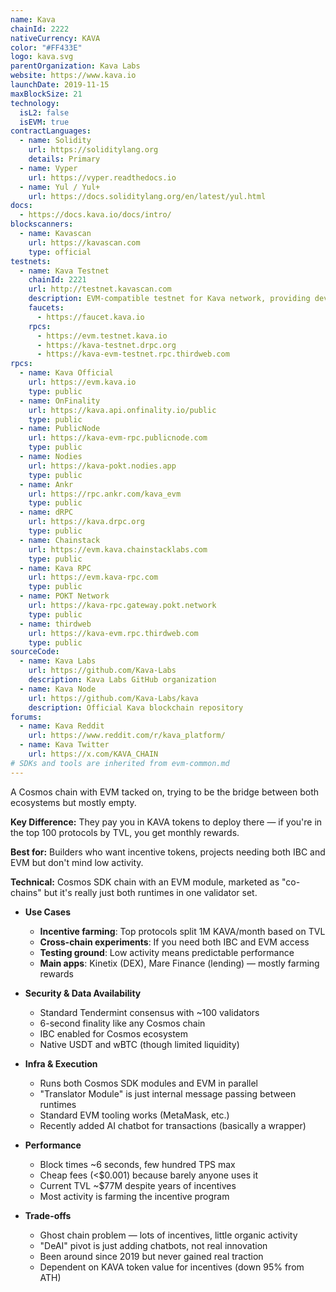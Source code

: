 ```yaml
---
name: Kava
chainId: 2222
nativeCurrency: KAVA
color: "#FF433E"
logo: kava.svg
parentOrganization: Kava Labs
website: https://www.kava.io
launchDate: 2019-11-15
maxBlockSize: 21
technology:
  isL2: false
  isEVM: true
contractLanguages:
  - name: Solidity
    url: https://soliditylang.org
    details: Primary
  - name: Vyper
    url: https://vyper.readthedocs.io
  - name: Yul / Yul+
    url: https://docs.soliditylang.org/en/latest/yul.html
docs:
  - https://docs.kava.io/docs/intro/
blockscanners:
  - name: Kavascan
    url: https://kavascan.com
    type: official
testnets:
  - name: Kava Testnet
    chainId: 2221
    url: http://testnet.kavascan.com
    description: EVM-compatible testnet for Kava network, providing development and testing environment.
    faucets:
      - https://faucet.kava.io
    rpcs:
      - https://evm.testnet.kava.io
      - https://kava-testnet.drpc.org
      - https://kava-evm-testnet.rpc.thirdweb.com
rpcs:
  - name: Kava Official
    url: https://evm.kava.io
    type: public
  - name: OnFinality
    url: https://kava.api.onfinality.io/public
    type: public
  - name: PublicNode
    url: https://kava-evm-rpc.publicnode.com
    type: public
  - name: Nodies
    url: https://kava-pokt.nodies.app
    type: public
  - name: Ankr
    url: https://rpc.ankr.com/kava_evm
    type: public
  - name: dRPC
    url: https://kava.drpc.org
    type: public
  - name: Chainstack
    url: https://evm.kava.chainstacklabs.com
    type: public
  - name: Kava RPC
    url: https://evm.kava-rpc.com
    type: public
  - name: POKT Network
    url: https://kava-rpc.gateway.pokt.network
    type: public
  - name: thirdweb
    url: https://kava-evm.rpc.thirdweb.com
    type: public
sourceCode:
  - name: Kava Labs
    url: https://github.com/Kava-Labs
    description: Kava Labs GitHub organization
  - name: Kava Node
    url: https://github.com/Kava-Labs/kava
    description: Official Kava blockchain repository
forums:
  - name: Kava Reddit
    url: https://www.reddit.com/r/kava_platform/
  - name: Kava Twitter
    url: https://x.com/KAVA_CHAIN
# SDKs and tools are inherited from evm-common.md
---
```


A Cosmos chain with EVM tacked on, trying to be the bridge between both ecosystems but mostly empty.

**Key Difference:** They pay you in KAVA tokens to deploy there — if you're in the top 100 protocols by TVL, you get monthly rewards.

**Best for:** Builders who want incentive tokens, projects needing both IBC and EVM but don't mind low activity.

**Technical:** Cosmos SDK chain with an EVM module, marketed as "co-chains" but it's really just both runtimes in one validator set.

- **Use Cases**
  - **Incentive farming**: Top protocols split 1M KAVA/month based on TVL
  - **Cross-chain experiments**: If you need both IBC and EVM access
  - **Testing ground**: Low activity means predictable performance
  - **Main apps**: Kinetix (DEX), Mare Finance (lending) — mostly farming rewards

- **Security & Data Availability**
  - Standard Tendermint consensus with ~100 validators
  - 6-second finality like any Cosmos chain
  - IBC enabled for Cosmos ecosystem
  - Native USDT and wBTC (though limited liquidity)

- **Infra & Execution**
  - Runs both Cosmos SDK modules and EVM in parallel
  - "Translator Module" is just internal message passing between runtimes
  - Standard EVM tooling works (MetaMask, etc.)
  - Recently added AI chatbot for transactions (basically a wrapper)

- **Performance**
  - Block times ~6 seconds, few hundred TPS max
  - Cheap fees (<$0.001) because barely anyone uses it
  - Current TVL ~$77M despite years of incentives
  - Most activity is farming the incentive program

- **Trade-offs**
  - Ghost chain problem — lots of incentives, little organic activity
  - "DeAI" pivot is just adding chatbots, not real innovation
  - Been around since 2019 but never gained real traction
  - Dependent on KAVA token value for incentives (down 95% from ATH)
